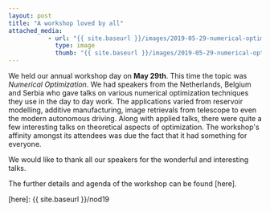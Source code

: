 ```yaml
---
layout: post
title: "A workshop loved by all"
attached_media:
           - url: "{{ site.baseurl }}/images/2019-05-29-numerical-optimization-day/IMG_20190529_124259.jpg"
             type: image
             thumb: "{{ site.baseurl }}/images/2019-05-29-numerical-optimization-day/IMG_20190529_124259.jpg"
---
```


We held our annual workshop day on **May 29th**. This time the topic was *Numerical Optimization*. We had speakers from the Netherlands, Belgium and Serbia who gave talks on various numerical optimization techniques they use in the day to day work. The applications varied from reservoir modelling, additive manufacturing, image retrievals from telescope to even the modern autonomous driving. Along with applied talks, there were quite a few interesting talks on theoretical aspects of optimization. The workshop's affinity amongst its attendees was due the fact that it had something for everyone.

We would like to thank all our speakers for the wonderful and interesting talks. 

The further details and agenda of the workshop can be found [here].


[here]: {{ site.baseurl }}/nod19
